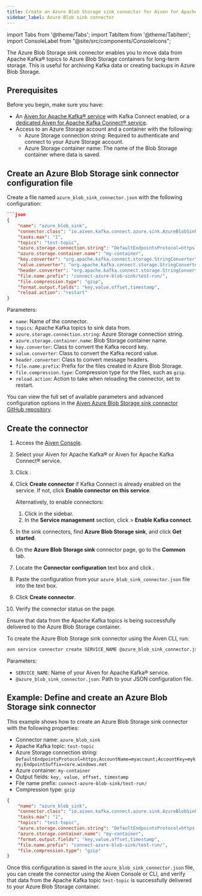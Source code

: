 ```yaml
---
title: Create an Azure Blob Storage sink connector for Aiven for Apache Kafka®
sidebar_label: Azure Blob sink connector
---
```


import Tabs from '@theme/Tabs';
import TabItem from '@theme/TabItem';
import ConsoleLabel from "@site/src/components/ConsoleIcons";

The Azure Blob Storage sink connector enables you to move data from Apache Kafka® topics to Azure Blob Storage containers for long-term storage. This is useful for archiving Kafka data or creating backups in Azure Blob Storage.

## Prerequisites

Before you begin, make sure you have:

- An
  [Aiven for Apache Kafka® service](https://docs.aiven.io/docs/products/kafka/kafka-connect/howto/enable-connect)
  with Kafka Connect enabled, or a
  [dedicated Aiven for Apache Kafka Connect® service](https://docs.aiven.io/docs/products/kafka/kafka-connect/get-started#apache_kafka_connect_dedicated_cluster).
- Access to an Azure Storage account and a container with the following:
  - Azure Storage connection string: Required to authenticate and
    connect to your Azure Storage account.
  - Azure Storage container name: The name of the Blob Storage container where data is
    saved.

## Create an Azure Blob Storage sink connector configuration file

Create a file named `azure_blob_sink_connector.json` with the following configuration:

```json
```json
{
    "name": "azure_blob_sink",
    "connector.class": "io.aiven.kafka.connect.azure.sink.AzureBlobSinkConnector",
    "tasks.max": "1",
    "topics": "test-topic",
    "azure.storage.connection.string": "DefaultEndpointsProtocol=https;AccountName=myaccount;AccountKey=mykey;EndpointSuffix=core.windows.net",
    "azure.storage.container.name": "my-container",
    "key.converter": "org.apache.kafka.connect.storage.StringConverter",
    "value.converter": "org.apache.kafka.connect.storage.StringConverter",
    "header.converter": "org.apache.kafka.connect.storage.StringConverter",
    "file.name.prefix": "connect-azure-blob-sink/test-run/",
    "file.compression.type": "gzip",
    "format.output.fields": "key,value,offset,timestamp",
    "reload.action": "restart"
}
```

Parameters:

- `name`: Name of the connector.
- `topics`: Apache Kafka topics to sink data from.
- `azure.storage.connection.string`: Azure Storage connection string.
- `azure.storage.container.name`: Blob Storage container name.
- `key.converter`: Class to convert the Kafka record key.
- `value.converter`: Class to convert the Kafka record value.
- `header.converter`: Class to convert message headers.
- `file.name.prefix`: Prefix for the files created in Azure Blob Storage.
- `file.compression.type`: Compression type for the files, such as `gzip`.
- `reload.action`: Action to take when reloading the connector, set to restart.

You can view the full set of available parameters and advanced configuration options
in the [Aiven Azure Blob Storage sink connector GitHub repository](https://github.com/Aiven-Open/cloud-storage-connectors-for-apache-kafka/blob/main/azure-sink-connector/README.md).

## Create the connector

<Tabs groupId="setup-method">
  <TabItem value="console" label="Aiven Console" default>

1. Access the [Aiven Console](https://console.aiven.io/).
1. Select your Aiven for Apache Kafka® or Aiven for Apache Kafka Connect® service.
1. Click <ConsoleLabel name="Connectors"/>.
1. Click **Create connector** if Kafka Connect is already enabled on the service.
   If not, click **Enable connector on this service**.

   Alternatively, to enable connectors:

   1. Click <ConsoleLabel name="Service settings"/> in the sidebar.
   1. In the **Service management** section, click
      <ConsoleLabel name="Actions"/> > **Enable Kafka connect**.

1. In the sink connectors, find **Azure Blob Storage sink**, and click **Get started**.
1. On the **Azure Blob Storage sink** connector page, go to the **Common** tab.
1. Locate the **Connector configuration** text box and click <ConsoleLabel name="edit"/>.
1. Paste the configuration from your `azure_blob_sink_connector.json` file into the
   text box.
1. Click **Create connector**.
1. Verify the connector status on the <ConsoleLabel name="Connectors"/> page.

Ensure that data from the Apache Kafka topics is being successfully delivered to the
Azure Blob Storage container.

</TabItem>

  <TabItem value="cli" label="Aiven CLI">

To create the Azure Blob Storage sink connector using the Aiven CLI, run:

```bash
avn service connector create SERVICE_NAME @azure_blob_sink_connector.json
```

Parameters:

- `SERVICE_NAME`: Name of your Aiven for Apache Kafka® service.
- `@azure_blob_sink_connector.json`: Path to your JSON configuration file.

</TabItem>
</Tabs>

## Example: Define and create an Azure Blob Storage sink connector

This example shows how to create an Azure Blob Storage sink connector with the following properties:

- Connector name: `azure_blob_sink`
- Apache Kafka topic: `test-topic`
- Azure Storage connection string: `DefaultEndpointsProtocol=https;AccountName=myaccount;AccountKey=mykey;EndpointSuffix=core.windows.net`
- Azure container: `my-container`
- Output fields: `key, value, offset, timestamp`
- File name prefix: `connect-azure-blob-sink/test-run/`
- Compression type: `gzip`

```json
{
    "name": "azure_blob_sink",
    "connector.class": "io.aiven.kafka.connect.azure.sink.AzureBlobSinkConnector",
    "tasks.max": "1",
    "topics": "test-topic",
    "azure.storage.connection.string": "DefaultEndpointsProtocol=https;AccountName=myaccount;AccountKey=mykey;EndpointSuffix=core.windows.net",
    "azure.storage.container.name": "my-container",
    "format.output.fields": "key,value,offset,timestamp",
    "file.name.prefix": "connect-azure-blob-sink/test-run/",
    "file.compression.type": "gzip"
}
```

Once this configuration is saved in the `azure_blob_sink_connector.json` file, you can
create the connector using the Aiven Console or CLI, and verify that data from the
Apache Kafka topic `test-topic` is successfully delivered to your Azure Blob
Storage container.
